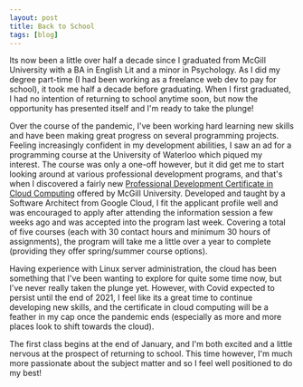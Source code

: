 ```yaml
---
layout: post
title: Back to School
tags: [blog] 
---
```


Its now been a little over half a decade since I graduated from McGill University with a BA in English Lit and a minor in Psychology. As I did my degree part-time (I had been working as a freelance web dev to pay for school), it took me half a decade before graduating. When I first graduated, I had no intention of returning to school anytime soon, but now the opportunity has presented itself and I'm ready to take the plunge!

Over the course of the pandemic, I've been working hard learning new skills and have been making great progress on several programming projects. Feeling increasingly confident in my development abilities, I saw an ad for a programming course at the University of Waterloo which piqued my interest. The course was only a one-off however, but it did get me to start looking around at various professional development programs, and that's when I discovered a fairly new <a href="https://www.mcgill.ca/continuingstudies/professional-development-certificate-cloud-computing" target=_blank>Professional Development Certificate in Cloud Computing</a> offered by McGill University. Developed and taught by a Software Architect from Google Cloud, I fit the applicant profile well and was encouraged to apply after attending the information session a few weeks ago and was accepted into the program last week. Covering a total of five courses (each with 30 contact hours and minimum 30 hours of assignments), the program will take me a little over a year to complete (providing they offer spring/summer course options). 

Having experience with Linux server administration, the cloud has been something that I've been wanting to explore for quite some time now, but I've never really taken the plunge yet. However, with Covid expected to persist until the end of 2021, I feel like its a great time to continue developing new skills, and the certificate in cloud computing will be a feather in my cap once the pandemic ends (especially as more and more places look to shift towards the cloud).  

The first class begins at the end of January, and I'm both excited and a little nervous at the prospect of returning to school. This time however, I'm much more passionate about the subject matter and so I feel well positioned to do my best! 

